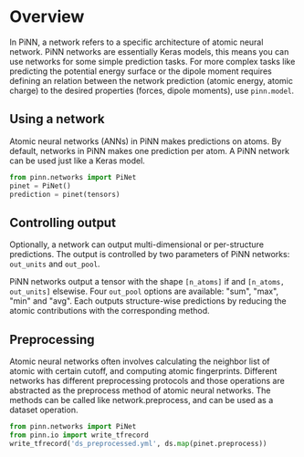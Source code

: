 # Overview

In PiNN, a network refers to a specific architecture of atomic neural network.
PiNN networks are essentially Keras models, this means you can use networks for
some simple prediction tasks. For more complex tasks like predicting the
potential energy surface or the dipole moment requires defining an relation
between the network prediction (atomic energy, atomic charge) to the desired
properties (forces, dipole moments), use `pinn.model`.

## Using a network

Atomic neural networks (ANNs) in PiNN makes predictions on atoms. By default,
networks in PiNN makes one prediction per atom. A PiNN network can be used just
like a Keras model.

```Python
from pinn.networks import PiNet
pinet = PiNet()
prediction = pinet(tensors)
```


## Controlling output

Optionally, a network can output multi-dimensional or per-structure predictions.
The output is controlled by two parameters of PiNN networks: `out_units` and
`out_pool`.

PiNN networks output a tensor with the shape `[n_atoms]` if and `[n_atoms,
out_units]` elsewise. Four `out_pool` options are available: "sum", "max", "min"
and "avg". Each outputs structure-wise predictions by reducing the atomic
contributions with the corresponding method.

## Preprocessing

Atomic neural networks often involves calculating the neighbor list of atomic
with certain cutoff, and computing atomic fingerprints. Different networks has
different preprocessing protocols and those operations are abstracted as the
preprocess method of atomic neural networks. The methods can be called like
network.preprocess, and can be used as a dataset operation.

```Python
from pinn.networks import PiNet
from pinn.io import write_tfrecord
write_tfrecord('ds_preprocessed.yml', ds.map(pinet.preprocess))
```


